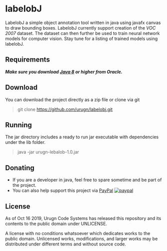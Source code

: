 # labelobJ
LabelobJ a simple object annotation tool written in java using javafx canvas to draw bounding boxes.
LabelobJ currently support creation of the *VOC 2007* dataset. The dataset can then further be used to train
neural network models for computer vision. Stay tune for a listing of trained models using labelobJ.

## Requirements ##
***Make sure you download [Java 8](https://www.oracle.com/technetwork/java/javase/downloads/jdk8-downloads-2133151.html) or higher from Oracle.***

## Download ##

You can download the project directly as a zip file or clone via git

> git clone https://github.com/urugn/labelobj.git

## Running ##
The jar directory includes a ready to run jar executable with dependencies under the lib folder.

> java -jar urugn-lebalob-1.0.jar

## Donating ##
- If you are a developer in java, feel free to spare sometime and be part of the project.
- You can also help support this project via [PayPal](https://www.paypal.com/cgi-bin/webscr?cmd=_s-xclick&hosted_button_id=659VUBXNTUSEE) [![paypal](https://www.paypalobjects.com/en_US/i/btn/btn_donateCC_LG.gif)](https://www.paypal.com/cgi-bin/webscr?cmd=_s-xclick&hosted_button_id=659VUBXNTUSEE) 

## License ##
As of Oct 16 2019, Urugn Code Systems has released this repository and its contents to the public domain under UNLICENSE.

A license with no conditions whatsoever which dedicates works to the public domain. Unlicensed works, modifications,
 and larger works may be distributed under different terms and without source code.
